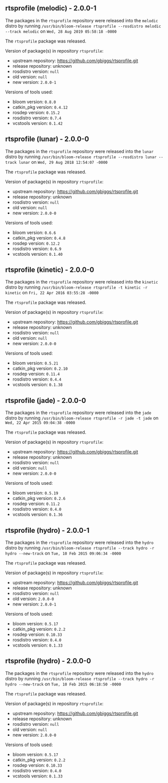 ## rtsprofile (melodic) - 2.0.0-1

The packages in the `rtsprofile` repository were released into the `melodic` distro by running `/usr/bin/bloom-release rtsprofile --rosdistro melodic --track melodic` on `Wed, 28 Aug 2019 05:58:18 -0000`

The `rtsprofile` package was released.

Version of package(s) in repository `rtsprofile`:

- upstream repository: https://github.com/gbiggs/rtsprofile.git
- release repository: unknown
- rosdistro version: `null`
- old version: `null`
- new version: `2.0.0-1`

Versions of tools used:

- bloom version: `0.8.0`
- catkin_pkg version: `0.4.12`
- rosdep version: `0.15.2`
- rosdistro version: `0.7.4`
- vcstools version: `0.1.42`


## rtsprofile (lunar) - 2.0.0-0

The packages in the `rtsprofile` repository were released into the `lunar` distro by running `/usr/bin/bloom-release rtsprofile --rosdistro lunar --track lunar` on `Wed, 29 Aug 2018 12:54:07 -0000`

The `rtsprofile` package was released.

Version of package(s) in repository `rtsprofile`:

- upstream repository: https://github.com/gbiggs/rtsprofile.git
- release repository: unknown
- rosdistro version: `null`
- old version: `null`
- new version: `2.0.0-0`

Versions of tools used:

- bloom version: `0.6.6`
- catkin_pkg version: `0.4.8`
- rosdep version: `0.12.2`
- rosdistro version: `0.6.9`
- vcstools version: `0.1.40`


## rtsprofile (kinetic) - 2.0.0-0

The packages in the `rtsprofile` repository were released into the `kinetic` distro by running `/usr/bin/bloom-release rtsprofile -t kinetic -r kinetic` on `Fri, 22 Apr 2016 03:55:28 -0000`

The `rtsprofile` package was released.

Version of package(s) in repository `rtsprofile`:

- upstream repository: https://github.com/gbiggs/rtsprofile.git
- release repository: unknown
- rosdistro version: `null`
- old version: `null`
- new version: `2.0.0-0`

Versions of tools used:

- bloom version: `0.5.21`
- catkin_pkg version: `0.2.10`
- rosdep version: `0.11.4`
- rosdistro version: `0.4.4`
- vcstools version: `0.1.38`


## rtsprofile (jade) - 2.0.0-0

The packages in the `rtsprofile` repository were released into the `jade` distro by running `/usr/bin/bloom-release rtsprofile -r jade -t jade` on `Wed, 22 Apr 2015 09:04:38 -0000`

The `rtsprofile` package was released.

Version of package(s) in repository `rtsprofile`:
- upstream repository: https://github.com/gbiggs/rtsprofile.git
- release repository: unknown
- rosdistro version: `null`
- old version: `null`
- new version: `2.0.0-0`

Versions of tools used:
- bloom version: `0.5.19`
- catkin_pkg version: `0.2.6`
- rosdep version: `0.11.2`
- rosdistro version: `0.4.0`
- vcstools version: `0.1.36`


## rtsprofile (hydro) - 2.0.0-1

The packages in the `rtsprofile` repository were released into the `hydro` distro by running `/usr/bin/bloom-release rtsprofile --track hydro -r hydro --new-track` on `Tue, 10 Feb 2015 09:06:34 -0000`

The `rtsprofile` package was released.

Version of package(s) in repository `rtsprofile`:
- upstream repository: https://github.com/gbiggs/rtsprofile.git
- release repository: unknown
- rosdistro version: `null`
- old version: `2.0.0-0`
- new version: `2.0.0-1`

Versions of tools used:
- bloom version: `0.5.17`
- catkin_pkg version: `0.2.2`
- rosdep version: `0.10.33`
- rosdistro version: `0.4.0`
- vcstools version: `0.1.33`


## rtsprofile (hydro) - 2.0.0-0

The packages in the `rtsprofile` repository were released into the `hydro` distro by running `/usr/bin/bloom-release rtsprofile --track hydro -r hydro --new-track` on `Tue, 10 Feb 2015 06:18:50 -0000`

The `rtsprofile` package was released.

Version of package(s) in repository `rtsprofile`:
- upstream repository: https://github.com/gbiggs/rtsprofile.git
- release repository: unknown
- rosdistro version: `null`
- old version: `null`
- new version: `2.0.0-0`

Versions of tools used:
- bloom version: `0.5.17`
- catkin_pkg version: `0.2.2`
- rosdep version: `0.10.33`
- rosdistro version: `0.4.0`
- vcstools version: `0.1.33`


